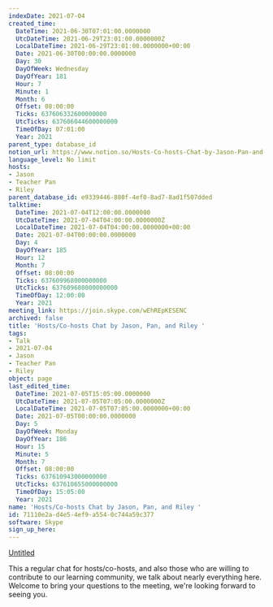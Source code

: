 ```yaml
---
indexDate: 2021-07-04
created_time:
  DateTime: 2021-06-30T07:01:00.0000000
  UtcDateTime: 2021-06-29T23:01:00.0000000Z
  LocalDateTime: 2021-06-29T23:01:00.0000000+00:00
  Date: 2021-06-30T00:00:00.0000000
  Day: 30
  DayOfWeek: Wednesday
  DayOfYear: 181
  Hour: 7
  Minute: 1
  Month: 6
  Offset: 08:00:00
  Ticks: 637606332600000000
  UtcTicks: 637606044600000000
  TimeOfDay: 07:01:00
  Year: 2021
parent_type: database_id
notion_url: https://www.notion.so/Hosts-Co-hosts-Chat-by-Jason-Pan-and-Riley-71110e2ad4e54ef9a5540c744a59c377
language_level: No limit
hosts:
- Jason
- Teacher Pan
- Riley
parent_database_id: e9339446-880f-4ef0-8ad7-8ad1f507dded
talktime:
  DateTime: 2021-07-04T12:00:00.0000000
  UtcDateTime: 2021-07-04T04:00:00.0000000Z
  LocalDateTime: 2021-07-04T04:00:00.0000000+00:00
  Date: 2021-07-04T00:00:00.0000000
  Day: 4
  DayOfYear: 185
  Hour: 12
  Month: 7
  Offset: 08:00:00
  Ticks: 637609968000000000
  UtcTicks: 637609680000000000
  TimeOfDay: 12:00:00
  Year: 2021
meeting_link: https://join.skype.com/wEhREpKESENC
archived: false
title: 'Hosts/Co-hosts Chat by Jason, Pan, and Riley '
tags:
- Talk
- 2021-07-04
- Jason
- Teacher Pan
- Riley
object: page
last_edited_time:
  DateTime: 2021-07-05T15:05:00.0000000
  UtcDateTime: 2021-07-05T07:05:00.0000000Z
  LocalDateTime: 2021-07-05T07:05:00.0000000+00:00
  Date: 2021-07-05T00:00:00.0000000
  Day: 5
  DayOfWeek: Monday
  DayOfYear: 186
  Hour: 15
  Minute: 5
  Month: 7
  Offset: 08:00:00
  Ticks: 637610943000000000
  UtcTicks: 637610655000000000
  TimeOfDay: 15:05:00
  Year: 2021
name: 'Hosts/Co-hosts Chat by Jason, Pan, and Riley '
id: 71110e2a-d4e5-4ef9-a554-0c744a59c377
software: Skype
sign_up_here: 
---
```




[Untitled](https://www.notion.so/d637a27eb33f44cbb92a56c3359cc567)   

This a regular chat for hosts/co-hosts, and also those who are willing to contribute to our learning community, we talk about nearly everything here. Welcome to bring your questions to the meeting, we're looking forward to seeing you.


